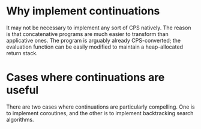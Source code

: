 # Why implement continuations

It may not be necessary to implement any sort of CPS natively. The reason is that concatenative programs are much easier to transform than applicative ones. The program is arguably already
CPS-converted; the evaluation function can be easily modified to maintain a heap-allocated return stack.

# Cases where continuations are useful

There are two cases where continuations are particularly compelling. One is to implement coroutines, and the other is to implement backtracking search algorithms.